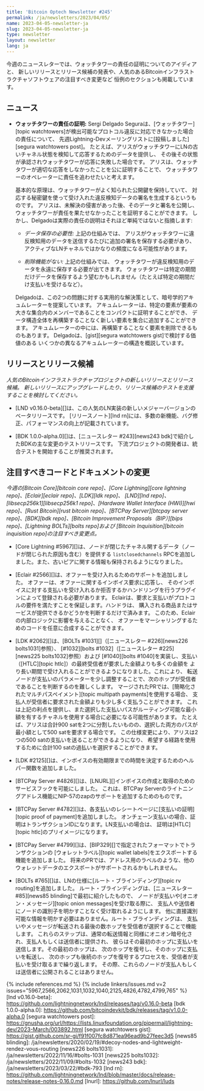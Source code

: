 ```yaml
---
title: 'Bitcoin Optech Newsletter #245'
permalink: /ja/newsletters/2023/04/05/
name: 2023-04-05-newsletter-ja
slug: 2023-04-05-newsletter-ja
type: newsletter
layout: newsletter
lang: ja
---
```

今週のニュースレターでは、ウォッチタワーの責任の証明についてのアイディアと、
新しいリリースとリリース候補の発表や、人気のあるBitcoinインフラストラクチャソフトウェアの注目すべき変更など
恒例のセクションも掲載しています。

## ニュース

- **<!--watchtower-accountability-proofs-->ウォッチタワーの責任の証明:**
  Sergi Delgado Seguraは、[ウォッチタワー][topic watchtowers]が検出可能なプロトコル違反に対応できなかった場合の責任について、
  先週Lightning-Devメーリングリストに[投稿しました][segura watchtowers post]。
  たとえば、アリスがウォッチタワーにLNの古いチャネル状態を検知して応答するためのデータを提供し、
  その後その状態が承認されウォッチタワーが応答に失敗した場合です。
  アリスは、ウォッチタワーが適切な応答をしなかったことを公に証明することで、
  ウォッチタワーのオペレーターに責任を追わせたいと考えます。

  基本的な原理は、ウォッチタワーがよく知られた公開鍵を保持していて、
  対応する秘密鍵を使って受け入れた違反検知データの署名を生成するというものです。
  アリスは、未解決の侵害があった後、そのデータと署名を公開し、
  ウォッチタワーが責任を果たせなかったことを証明することができます。
  しかし、Delgadoは実際の責任の説明はそれほど単純ではないと指摘します:

  - *<!--data-storage-requirements-->データ保存の必要性:* 上記の仕組みでは、
    アリスがウォッチタワーに違反検知用のデータを送信するたびに追加の署名を保存する必要があり、
    アクティブなLNチャネルではかなりの頻度になる可能性があります。

  - *<!--no-deletion-capability-->削除機能がない:* 上記の仕組みでは、
    ウォッチタワーが違反検知用のデータを永遠に保存する必要が出てきます。
    ウォッチタワーは特定の期間だけデータを保存するよう望むかもしれません（たとえば特定の期間だけ支払いを受けるなど）。

  Delgadoは、この2つの問題に対する実用的な解決策として、暗号学的アキュムレーターを提案しています。
  アキュムレーターは、特定の要素が要素の大きな集合内のメンバーであることをコンパクトに証明することができ、
  データ構造全体を再構築することなく新しい要素を集合に追加することができます。
  アキュムレーターの中には、再構築することなく要素を削除できるものもあります。
  Delgadoは、[gist][segura watchtowers gist]で検討する価値のある
  いくつかの異なるアキュムレーターの構造を概説しています。

## リリースとリリース候補

*人気のBitcoinインフラストラクチャプロジェクトの新しいリリースとリリース候補。
新しいリリースにアップグレードしたり、リリース候補のテストを支援することを検討してください。*

- [LND v0.16.0-beta][]は、この人気のLN実装の新しいメジャーバージョンのベータリリースです。
  [リリースノート][lnd rn]には、多数の新機能、バグ修正、パフォーマンスの向上が記載されています。

- [BDK 1.0.0-alpha.0][]は、[ニュースレター #243][news243 bdk]で紹介したBDKの主な変更のテストリリースです。
  下流プロジェクトの開発者は、統合テストを開始することが推奨されます。

## 注目すべきコードとドキュメントの変更

*今週の[Bitcoin Core][bitcoin core repo]、[Core
Lightning][core lightning repo]、[Eclair][eclair repo]、[LDK][ldk repo]、
[LND][lnd repo]、[libsecp256k1][libsecp256k1 repo]、[Hardware Wallet
Interface (HWI)][hwi repo]、[Rust Bitcoin][rust bitcoin repo]、[BTCPay
Server][btcpay server repo]、[BDK][bdk repo]、[Bitcoin Improvement
Proposals（BIP）][bips repo]、[Lightning BOLTs][bolts repo]および
[Bitcoin Inquisition][bitcoin inquisition repo]の注目すべき変更点。*

- [Core Lightning #5967][]は、ノードが閉じたチャネル関するデータ（ノードが閉じられた原因も含む）を提供する
  `listclosedchannels` RPCを追加しました。また、古いピアに関する情報も保持されるようになりました。

- [Eclair #2566][]は、オファーを受け入れるためのサポートを追加しました。
  オファーは、オファーに関するインボイス要求に応答し、
  そのインボイスに対する支払いを受け入れるか拒否するかハンドリングを行うプラグインによって登録される必要があります。
  Eclairは、要求と支払いがプロトコルの要件を満たすことを保証します。ハンドラは、
  購入される商品またはサービスが提供できるかどうかを判断するだけで済みます。
  このため、Eclairの内部ロジックに影響を与えることなく、
  オファーをマーシャリングするためのコードを任意に合成することができます。

- [LDK #2062][]は、[BOLTs #1031][]（[ニュースレター #226][news226 bolts1031]参照）、
  [#1032][bolts #1032]（[ニュースレター #225][news225 bolts1032]参照）および
  [#1040][bolts #1040]を実装し、支払い（[HTLC][topic htlc]）の最終受信者が要求した金額よりも多くの金額を
  より長い期間で受け入れることができるようになりました。これにより、
  転送ノードが支払いのパラメーターを少し調整することで、次のホップが受信者であることを判断するのを難しくします。
  マージされたPRでは、[簡略化されたマルチパスペイメント][topic multipath payments]を使用する場合、
  支払人が受信者に要求された金額よりも少し多く支払うことができます。
  これは上記の利点を提供し、また選択した支払いパスがルーティング可能な最小額を有するチャネルを使用する場合に必要になる可能性があります。
  たとえば、アリスは合計900 satを2つに分割したいものの、選択した両方のパスが最小額として500 satを要求する場合です。
  この仕様変更により、アリスは2つの500 satの支払いを送ることができるようになり、
  希望する経路を使用するために合計100 satの過払いを選択することができます。

- [LDK #2125][]は、インボイスの有効期限までの時間を決定するためのヘルパー関数を追加しました。

- [BTCPay Server #4826][]は、[LNURL][]インボイスの作成と取得のためのサービスフックを可能にしました。
  これは、BTCPay Serverのライトニングアドレス機能にNIP-57のzapのサポートを追加するためのものです。

- [BTCPay Server #4782][]は、各支払いのレシートページに[支払いの証明][topic proof of payment]を追加しました。
  オンチェーン支払いの場合、証明はトランザクションIDになります。LN支払いの場合は、
  証明は[HTLC][topic htlc]のプリイメージになります。

- [BTCPay Server #4799][]は、[BIP329][]で指定されたフォーマットでトランザクションの
  [ウォレットラベル][topic wallet labels]をエクスポートする機能を追加しました。
  将来のPRでは、アドレス用のラベルのような、他のウォレットデータのエクスポートがサポートされるかもしれません。

- [BOLTs #765][]は、LNの仕様に[ルート・ブラインディング][topic rv routing]を追加しました。
  ルート・ブラインディングは、[ニュースレター #85][news85 blinding]で最初に紹介したもので、
  ノードが支払いや[オニオン・メッセージ][topic onion messages]を受け取る際に、
  支払人や送信者にノードの識別子を明かすことなく受け取れるようにします。
  他に直接識別可能な情報を明かす必要はありません。ルート・ブラインディングは、
  支払いやメッセージが転送される最後の数ホップを受信者が選択することで機能します。
  これらのステップは、通常の転送情報と同様にオニオン暗号化され、支払人もしくは送信者に提供され、
  彼らはその最初のホップに支払いを送信します。その最初のホップは、
  次のホップを復号し、そのホップに支払いを転送し、
  次のホップも後続のホップを復号するプロセスを、受信者が支払いを受け取るまで繰り返します。
  その際、これらのノードが支払人もしくは送信者に公開されることはありません。

{% include references.md %}
{% include linkers/issues.md v=2 issues="5967,2566,2062,1031,1032,1040,2125,4826,4782,4799,765" %}
[lnd v0.16.0-beta]: https://github.com/lightningnetwork/lnd/releases/tag/v0.16.0-beta
[bdk 1.0.0-alpha.0]: https://github.com/bitcoindevkit/bdk/releases/tag/v1.0.0-alpha.0
[segura watchtowers post]: https://gnusha.org/url/https://lists.linuxfoundation.org/pipermail/lightning-dev/2023-March/003892.html
[segura watchtowers gist]: https://gist.github.com/sr-gi/f91f007fc8d871ea96ead9b27feec3d5
[news85 blinding]: /ja/newsletters/2020/02/19/#decoy-nodes-and-lightweight-rendez-vous-routing
[news226 bolts1031]: /ja/newsletters/2022/11/16/#bolts-1031
[news225 bolts1032]: /ja/newsletters/2022/11/09/#bolts-1032
[news243 bdk]: /ja/newsletters/2023/03/22/#bdk-793
[lnd rn]: https://github.com/lightningnetwork/lnd/blob/master/docs/release-notes/release-notes-0.16.0.md
[lnurl]: https://github.com/lnurl/luds
